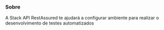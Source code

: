 ### Sobre
A Stack API RestAssured te ajudará a configurar ambiente para realizar o desenvolvimento de testes automatizados



